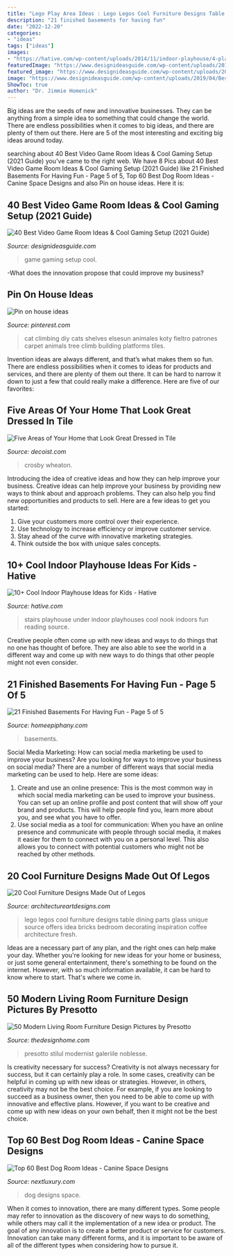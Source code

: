 ```yaml
---
title: "Lego Play Area Ideas : Lego Legos Cool Furniture Designs Table Dining Parts Glass Unique Source Offers Idea Bricks Bedroom Decorating Inspiration Coffee Architecture Fresh"
description: "21 finished basements for having fun"
date: "2022-12-20"
categories:
- "ideas"
tags: ["ideas"]
images:
- "https://hative.com/wp-content/uploads/2014/11/indoor-playhouse/4-playhouses-under-the-stairs.jpg"
featuredImage: "https://www.designideasguide.com/wp-content/uploads/2019/04/Best-Video-Game-Room-Ideas.jpg"
featured_image: "https://www.designideasguide.com/wp-content/uploads/2019/04/Best-Video-Game-Room-Ideas.jpg"
image: "https://www.designideasguide.com/wp-content/uploads/2019/04/Best-Video-Game-Room-Ideas.jpg"
ShowToc: true
author: "Dr. Jimmie Homenick"
---
```



Big ideas are the seeds of new and innovative businesses. They can be anything from a simple idea to something that could change the world. There are endless possibilities when it comes to big ideas, and there are plenty of them out there. Here are 5 of the most interesting and exciting big ideas around today.

	

		
searching about 40 Best Video Game Room Ideas &amp; Cool Gaming Setup (2021 Guide) you've came to the right web. We have 8 Pics about 40 Best Video Game Room Ideas &amp; Cool Gaming Setup (2021 Guide) like 21 Finished Basements For Having Fun - Page 5 of 5, Top 60 Best Dog Room Ideas - Canine Space Designs and also Pin on house ideas. Here it is:
		
    
## 40 Best Video Game Room Ideas &amp; Cool Gaming Setup (2021 Guide)

<img loading=lazy src="https://www.designideasguide.com/wp-content/uploads/2019/04/Best-Video-Game-Room-Ideas.jpg" onerror="this.onerror=null;this.src='https://tse2.mm.bing.net/th?id=OIP.sgm7ip2JjlTQTrrF1ORdSwHaE8&amp;pid=15.1';" alt="40 Best Video Game Room Ideas &amp; Cool Gaming Setup (2021 Guide)">

_Source: designideasguide.com_

>game gaming setup cool. 

	

-What does the innovation propose that could improve my business?

    
## Pin On House Ideas

<img loading=lazy src="https://i.pinimg.com/736x/59/91/a7/5991a77895a46ae342d0a748ec9bb7b1.jpg" onerror="this.onerror=null;this.src='https://tse2.mm.bing.net/th?id=OIP.7hifd2yh-1MRmPjR8f6jDwHaNK&amp;pid=15.1';" alt="Pin on house ideas">

_Source: pinterest.com_

>cat climbing diy cats shelves elsesun animales koty fieltro patrones carpet animals tree climb building platforms tiles. 

	

Invention ideas are always different, and that’s what makes them so fun. There are endless possibilities when it comes to ideas for products and services, and there are plenty of them out there. It can be hard to narrow it down to just a few that could really make a difference. Here are five of our favorites: 

    
## Five Areas Of Your Home That Look Great Dressed In Tile

<img loading=lazy src="https://cdn.decoist.com/wp-content/uploads/2014/02/luxury-bathroom-tile-wall.jpg" onerror="this.onerror=null;this.src='https://tse2.mm.bing.net/th?id=OIP.nvHuunePHybRtwjvcPPFCAHaJ4&amp;pid=15.1';" alt="Five Areas of Your Home that Look Great Dressed in Tile">

_Source: decoist.com_

>crosby wheaton. 

	

Introducing the idea of creative ideas and how they can help improve your business.
Creative ideas can help improve your business by providing new ways to think about and approach problems. They can also help you find new opportunities and products to sell. Here are a few ideas to get you started: 
1. Give your customers more control over their experience.
2. Use technology to increase efficiency or improve customer service.
3. Stay ahead of the curve with innovative marketing strategies.
4. Think outside the box with unique sales concepts.

    
## 10+ Cool Indoor Playhouse Ideas For Kids - Hative

<img loading=lazy src="https://hative.com/wp-content/uploads/2014/11/indoor-playhouse/4-playhouses-under-the-stairs.jpg" onerror="this.onerror=null;this.src='https://tse3.mm.bing.net/th?id=OIP.PsFTSX0obXmlBrZAT7mlmQHaJ4&amp;pid=15.1';" alt="10+ Cool Indoor Playhouse Ideas for Kids - Hative">

_Source: hative.com_

>stairs playhouse under indoor playhouses cool nook indoors fun reading source. 

	

Creative people often come up with new ideas and ways to do things that no one has thought of before. They are also able to see the world in a different way and come up with new ways to do things that other people might not even consider.

    
## 21 Finished Basements For Having Fun - Page 5 Of 5

<img loading=lazy src="https://homeepiphany.com/wp-content/uploads/2015/07/21-Finished-Basements-For-Having-Fun-20.jpg" onerror="this.onerror=null;this.src='https://tse1.mm.bing.net/th?id=OIP.imvAmiBrd2aXrlhT3uF93QHaJ4&amp;pid=15.1';" alt="21 Finished Basements For Having Fun - Page 5 of 5">

_Source: homeepiphany.com_

>basements. 

	

Social Media Marketing: How can social media marketing be used to improve your business?
Are you looking for ways to improve your business on social media? There are a number of different ways that social media marketing can be used to help. Here are some ideas: 
1. Create and use an online presence: This is the most common way in which social media marketing can be used to improve your business. You can set up an online profile and post content that will show off your brand and products. This will help people find you, learn more about you, and see what you have to offer. 
2. Use social media as a tool for communication: When you have an online presence and communicate with people through social media, it makes it easier for them to connect with you on a personal level. This also allows you to connect with potential customers who might not be reached by other methods. 

    
## 20 Cool Furniture Designs Made Out Of Legos

<img loading=lazy src="https://www.architectureartdesigns.com/wp-content/uploads/2013/06/320-630x840.jpg" onerror="this.onerror=null;this.src='https://tse3.mm.bing.net/th?id=OIP.6SXsS6g1Cn54VjMf8WR6YwHaJ4&amp;pid=15.1';" alt="20 Cool Furniture Designs Made Out of Legos">

_Source: architectureartdesigns.com_

>lego legos cool furniture designs table dining parts glass unique source offers idea bricks bedroom decorating inspiration coffee architecture fresh. 

	

Ideas are a necessary part of any plan, and the right ones can help make your day. Whether you're looking for new ideas for your home or business, or just some general entertainment, there's something to be found on the internet. However, with so much information available, it can be hard to know where to start. That's where we come in.

    
## 50 Modern Living Room Furniture Design Pictures By Presotto

<img loading=lazy src="https://thedesignhome.com/wp-content/uploads/2013/06/modern-living-room-design-16.jpg" onerror="this.onerror=null;this.src='https://tse2.mm.bing.net/th?id=OIP.0-XZH8ufIyOUCw5AeC2kzgHaEK&amp;pid=15.1';" alt="50 Modern Living Room Furniture Design Pictures by Presotto">

_Source: thedesignhome.com_

>presotto stilul modernist galeriile noblesse. 

	

Is creativity necessary for success?
Creativity is not always necessary for success, but it can certainly play a role. In some cases, creativity can be helpful in coming up with new ideas or strategies. However, in others, creativity may not be the best choice. For example, if you are looking to succeed as a business owner, then you need to be able to come up with innovative and effective plans. However, if you want to be creative and come up with new ideas on your own behalf, then it might not be the best choice.

    
## Top 60 Best Dog Room Ideas - Canine Space Designs

<img loading=lazy src="http://nextluxury.com/wp-content/uploads/double-dog-room-ideas.jpg" onerror="this.onerror=null;this.src='https://tse3.mm.bing.net/th?id=OIP.EfOYNBR-tUkZAFZcr0ydMQAAAA&amp;pid=15.1';" alt="Top 60 Best Dog Room Ideas - Canine Space Designs">

_Source: nextluxury.com_

>dog designs space. 

	

When it comes to innovation, there are many different types. Some people may refer to innovation as the discovery of new ways to do something, while others may call it the implementation of a new idea or product. The goal of any innovation is to create a better product or service for customers. Innovation can take many different forms, and it is important to be aware of all of the different types when considering how to pursue it.

